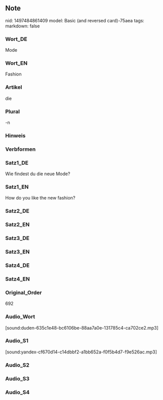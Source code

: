 ## Note
nid: 1497484861409
model: Basic (and reversed card)-75aea
tags: 
markdown: false

### Wort_DE
Mode

### Wort_EN
Fashion

### Artikel
die

### Plural
-n

### Hinweis


### Verbformen


### Satz1_DE
Wie findest du die neue Mode?

### Satz1_EN
How do you like the new fashion?

### Satz2_DE


### Satz2_EN


### Satz3_DE


### Satz3_EN


### Satz4_DE


### Satz4_EN


### Original_Order
692

### Audio_Wort
[sound:duden-635c1e48-bc6106be-88aa7a0e-131785c4-ca702ce2.mp3]

### Audio_S1
[sound:yandex-cf670d14-c14dbbf2-a1bb652a-f0f5b4d7-f9e526ac.mp3]

### Audio_S2


### Audio_S3


### Audio_S4

